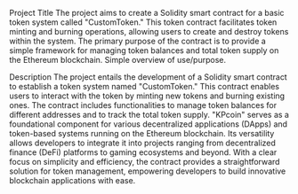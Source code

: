 Project Title
The project aims to create a Solidity smart contract for a basic token system called "CustomToken." This token contract facilitates token minting and burning operations, allowing users to create and destroy tokens within the system. The primary purpose of the contract is to provide a simple framework for managing token balances and total token supply on the Ethereum blockchain. Simple overview of use/purpose.

Description
The project entails the development of a Solidity smart contract to establish a token system named "CustomToken." This contract enables users to interact with the token by minting new tokens and burning existing ones. The contract includes functionalities to manage token balances for different addresses and to track the total token supply. "KPcoin" serves as a foundational component for various decentralized applications (DApps) and token-based systems running on the Ethereum blockchain. Its versatility allows developers to integrate it into projects ranging from decentralized finance (DeFi) platforms to gaming ecosystems and beyond. With a clear focus on simplicity and efficiency, the contract provides a straightforward solution for token management, empowering developers to build innovative blockchain applications with ease.
